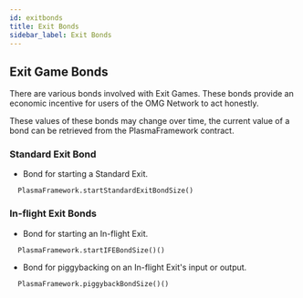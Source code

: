 ```yaml
---
id: exitbonds
title: Exit Bonds
sidebar_label: Exit Bonds
---
```


## Exit Game Bonds
There are various bonds involved with Exit Games. These bonds provide an economic incentive for users of the OMG Network to act honestly.

These values of these bonds may change over time, the current value of a bond can be retrieved from the PlasmaFramework contract.

### Standard Exit Bond
- Bond for starting a Standard Exit.
```
  PlasmaFramework.startStandardExitBondSize()
```

### In-flight Exit Bonds
- Bond for starting an In-flight Exit.
```
  PlasmaFramework.startIFEBondSize()()
```
- Bond for piggybacking on an In-flight Exit's input or output.
```
  PlasmaFramework.piggybackBondSize()()
```